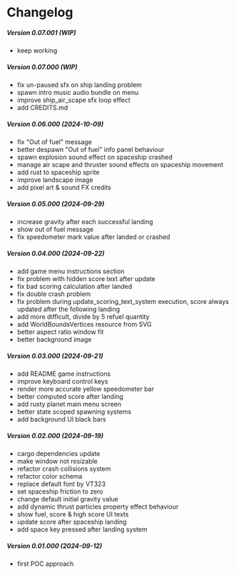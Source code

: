 Changelog
=========

##### Version 0.07.001 (WIP)

* keep working

##### Version 0.07.000 (WIP)

* fix un-paused sfx on ship landing problem
* spawn intro music audio bundle on menu
* improve ship_air_scape sfx loop effect
* add CREDITS.md

##### Version 0.06.000 (2024-10-09)

* fix "Out of fuel" message
* better despawn "Out of fuel" info panel behaviour
* spawn explosion sound effect on spaceship crashed
* manage air scape and thruster sound effects on spaceship movement
* add rust to spaceship sprite
* improve landscape image
* add pixel art & sound FX credits

##### Version 0.05.000 (2024-09-29)

* increase gravity after each successful landing
* show out of fuel message
* fix speedometer mark value after landed or crashed

##### Version 0.04.000 (2024-09-22)

* add game menu instructions section
* fix problem with hidden score text after update
* fix bad scoring calculation after landed
* fix double crash problem
* fix problem during update_scoring_text_system execution, score always updated after the following landing
* add more difficult, divide by 5 refuel quantity
* add WorldBoundsVertices resource from SVG
* better aspect ratio window fit
* better background image

##### Version 0.03.000 (2024-09-21)

* add README game instructions
* improve keyboard control keys
* render more accurate yellow speedometer bar
* better computed score after landing
* add rusty planet main menu screen
* better state scoped spawning systems
* add background UI black bars

##### Version 0.02.000 (2024-09-19)

* cargo dependencies update
* make window not resizable
* refactor crash collisions system
* refactor color schema
* replace default font by VT323
* set spaceship friction to zero
* change default initial gravity value
* add dynamic thrust particles property effect behaviour
* show fuel, score & high score UI texts
* update score after spaceship landing
* add space key pressed after landing system

##### Version 0.01.000 (2024-09-12)

* first POC approach
